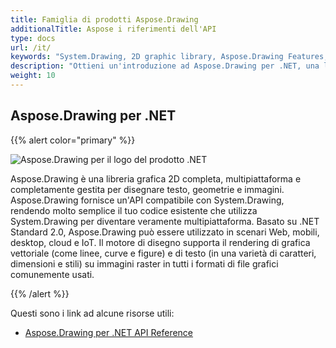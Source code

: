 ```yaml
---
title: Famiglia di prodotti Aspose.Drawing
additionalTitle: Aspose i riferimenti dell'API
type: docs
url: /it/
keywords: "System.Drawing, 2D graphic library, Aspose.Drawing Features, documentation"
description: "Ottieni un'introduzione ad Aspose.Drawing per .NET, una libreria grafica 2D completa per la creazione di app moderne, desktop, mobili, abilitate al cloud e connesse a Internet."
weight: 10
---
```

## Aspose.Drawing per .NET

{{% alert color="primary" %}} 

![Aspose.Drawing per il logo del prodotto .NET](../home_1.png)


Aspose.Drawing è una libreria grafica 2D completa, multipiattaforma e completamente gestita per disegnare testo, geometrie e immagini. Aspose.Drawing fornisce un'API compatibile con System.Drawing, rendendo molto semplice il tuo codice esistente che utilizza System.Drawing per diventare veramente multipiattaforma. Basato su .NET Standard 2.0, Aspose.Drawing può essere utilizzato in scenari Web, mobili, desktop, cloud e IoT. Il motore di disegno supporta il rendering di grafica vettoriale (come linee, curve e figure) e di testo (in una varietà di caratteri, dimensioni e stili) su immagini raster in tutti i formati di file grafici comunemente usati.

{{% /alert %}} 

Questi sono i link ad alcune risorse utili:
- [Aspose.Drawing per .NET API Reference](/drawing/it/net/)

